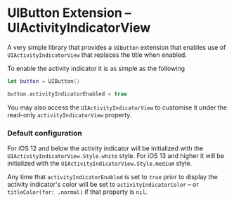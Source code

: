 # UIButton Extension – UIActivityIndicatorView 

A very simple library that provides a `UIButton` extension that enables use of `UIActivityIndicatorView` that replaces the title when enabled.

To enable the activity indicator it is as simple as the following

```swift
let button = UIButton()

button.activityIndicatorEnabled = true
```

You may also access the `UIActivityIndicatorView` to customise it under the read-only `activityIndicatorView` property.

### Default configuration

For iOS 12 and below the activity indicator will be initialized with the `UIActivityIndicatorView.Style.white` style. For iOS 13 and higher it will be initialized with the  `UIActivityIndicatorView.Style.medium` style.

Any time that `activityIndicatorEnabled` is set to `true` prior to display the activity indicator's color will be set to `activityIndicatorColor` – or `titleColor(for: .normal)` if that property is `nil`.
